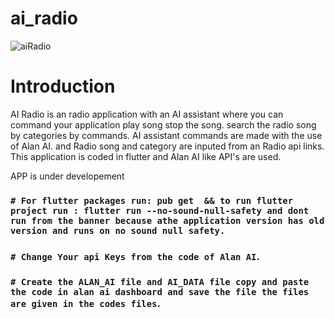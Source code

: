 # ai_radio
![aiRadio](https://user-images.githubusercontent.com/81036521/177046575-c5661038-e571-4018-8fb1-704036f0e0d5.png)

#
# Introduction
AI Radio is an radio application with an AI assistant where you can command your application play song stop the song. search the radio song by categories by commands. AI assistant commands are made with the use of Alan AI. and Radio song and category are inputed from an Radio api links. This application is coded in flutter and Alan AI like API's are used.

APP is under developement

### `# For flutter packages run: pub get  && to run flutter project run : flutter run --no-sound-null-safety and dont run from the banner because athe application version has old version and runs on no sound null safety.`

### `# Change Your api Keys from the code of Alan AI`.

### `# Create the ALAN_AI file and AI_DATA file copy and paste the code in alan ai dashboard and save the file the files are given in the codes files`.
